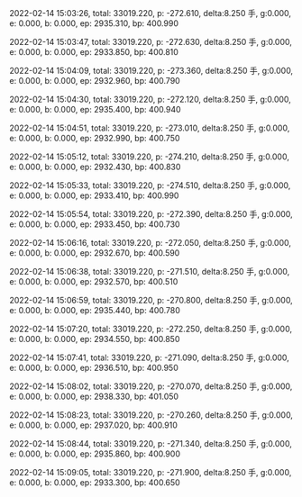 2022-02-14 15:03:26, total: 33019.220, p: -272.610, delta:8.250 手, g:0.000, e: 0.000, b: 0.000, ep: 2935.310, bp: 400.990

2022-02-14 15:03:47, total: 33019.220, p: -272.630, delta:8.250 手, g:0.000, e: 0.000, b: 0.000, ep: 2933.850, bp: 400.810

2022-02-14 15:04:09, total: 33019.220, p: -273.360, delta:8.250 手, g:0.000, e: 0.000, b: 0.000, ep: 2932.960, bp: 400.790

2022-02-14 15:04:30, total: 33019.220, p: -272.120, delta:8.250 手, g:0.000, e: 0.000, b: 0.000, ep: 2935.400, bp: 400.940

2022-02-14 15:04:51, total: 33019.220, p: -273.010, delta:8.250 手, g:0.000, e: 0.000, b: 0.000, ep: 2932.990, bp: 400.750

2022-02-14 15:05:12, total: 33019.220, p: -274.210, delta:8.250 手, g:0.000, e: 0.000, b: 0.000, ep: 2932.430, bp: 400.830

2022-02-14 15:05:33, total: 33019.220, p: -274.510, delta:8.250 手, g:0.000, e: 0.000, b: 0.000, ep: 2933.410, bp: 400.990

2022-02-14 15:05:54, total: 33019.220, p: -272.390, delta:8.250 手, g:0.000, e: 0.000, b: 0.000, ep: 2933.450, bp: 400.730

2022-02-14 15:06:16, total: 33019.220, p: -272.050, delta:8.250 手, g:0.000, e: 0.000, b: 0.000, ep: 2932.670, bp: 400.590

2022-02-14 15:06:38, total: 33019.220, p: -271.510, delta:8.250 手, g:0.000, e: 0.000, b: 0.000, ep: 2932.570, bp: 400.510

2022-02-14 15:06:59, total: 33019.220, p: -270.800, delta:8.250 手, g:0.000, e: 0.000, b: 0.000, ep: 2935.440, bp: 400.780

2022-02-14 15:07:20, total: 33019.220, p: -272.250, delta:8.250 手, g:0.000, e: 0.000, b: 0.000, ep: 2934.550, bp: 400.850

2022-02-14 15:07:41, total: 33019.220, p: -271.090, delta:8.250 手, g:0.000, e: 0.000, b: 0.000, ep: 2936.510, bp: 400.950

2022-02-14 15:08:02, total: 33019.220, p: -270.070, delta:8.250 手, g:0.000, e: 0.000, b: 0.000, ep: 2938.330, bp: 401.050

2022-02-14 15:08:23, total: 33019.220, p: -270.260, delta:8.250 手, g:0.000, e: 0.000, b: 0.000, ep: 2937.020, bp: 400.910

2022-02-14 15:08:44, total: 33019.220, p: -271.340, delta:8.250 手, g:0.000, e: 0.000, b: 0.000, ep: 2935.860, bp: 400.900

2022-02-14 15:09:05, total: 33019.220, p: -271.900, delta:8.250 手, g:0.000, e: 0.000, b: 0.000, ep: 2933.300, bp: 400.650